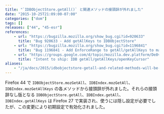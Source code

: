 ```yaml
---
title: "`IDBObjectStore.getAll()` と関連メソッドの接頭辞が外れました"
date: "2015-10-25T21:09:00-07:00"
categories: ["dom"]
tags: []
releases: ["44", "45-esr"]
references:
    - url: "https://bugzilla.mozilla.org/show_bug.cgi?id=920633"
      title: "Bug 920633 - Add getAllKeys to IDBObjectStore"
    - url: "https://bugzilla.mozilla.org/show_bug.cgi?id=1196841"
      title: "Bug 1196841 - Add EnforceRange to getAll/getAllKeys to match the spec, and expose them unconditionally"
    - url: "https://groups.google.com/d/topic/mozilla.dev.platform/De8vLz23Yao/discussion"
      title: "Intent to ship: IDB getAll/getAllKeys/openKeyCursor"
aliases:
    - "/ja/docs/2015/idbobjectstore-getall-and-related-methods-will-be-unprefixed/"
---
```

Firefox 44 で `IDBObjectStore.mozGetAll`、`IDBIndex.mozGetAll`、`IDBIndex.mozGetAllKeys` の各メソッドから接頭辞が外れました。それらの接頭辞なし版となる `IDBObjectStore.getAll`、`IDBIndex.getAll`、`IDBIndex.getAllKeys` は Firefox 27 で実装され、使うには隠し設定が必要でしたが、この変更により初期設定で有効化されました。
